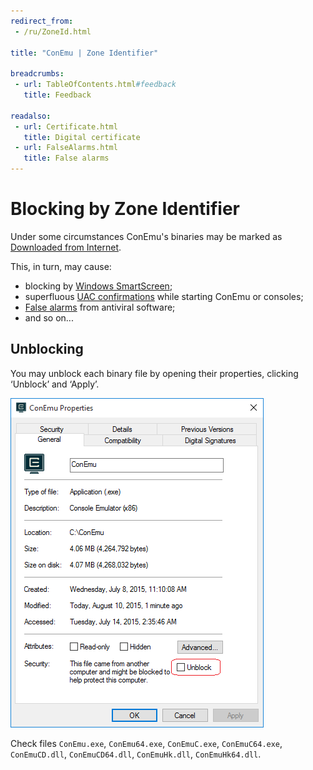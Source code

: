 ```yaml
---
redirect_from:
 - /ru/ZoneId.html

title: "ConEmu | Zone Identifier"

breadcrumbs:
 - url: TableOfContents.html#feedback
   title: Feedback

readalso:
 - url: Certificate.html
   title: Digital certificate
 - url: FalseAlarms.html
   title: False alarms
---
```


# Blocking by Zone Identifier

Under some circumstances ConEmu's binaries may be marked as
[Downloaded from Internet](https://msdn.microsoft.com/en-us/library/dn392609.aspx).

This, in turn, may cause:

* blocking by [Windows SmartScreen](/img/ZoneIdSmartScreen.png);
* superfluous [UAC confirmations](https://en.wikipedia.org/wiki/User_Account_Control)
  while starting ConEmu or consoles;
* [False alarms](FalseAlarms.html) from antiviral software;
* and so on...

## Unblocking

You may unblock each binary file by opening their properties,
clicking ‘Unblock’ and ‘Apply’.

![Might be blocked](/img/ZoneIdUnblock.png)

Check files `ConEmu.exe`, `ConEmu64.exe`, `ConEmuC.exe`, `ConEmuC64.exe`,
`ConEmuCD.dll`, `ConEmuCD64.dll`, `ConEmuHk.dll`, `ConEmuHk64.dll`.
